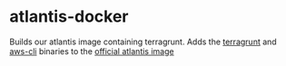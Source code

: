 # atlantis-docker

Builds our atlantis image containing terragrunt.
Adds the [terragrunt](https://github.com/gruntwork-io/terragrunt) and [aws-cli](https://aws.amazon.com/cli/) binaries to the [official atlantis image](https://github.com/runatlantis/atlantis)

